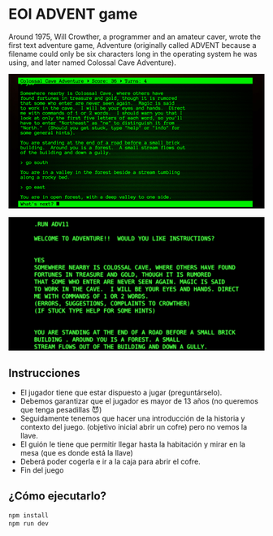 # EOI ADVENT game

Around 1975, Will Crowther, a programmer and an amateur caver, wrote the first text adventure game, Adventure (originally called ADVENT because a filename could only be six characters long in the operating system he was using, and later named Colossal Cave Adventure).

![cca](docs/cca.png)

![colossal](docs/colossal.png)

## Instrucciones

- El jugador tiene que estar dispuesto a jugar (preguntárselo).
- Debemos garantizar que el jugador es mayor de 13 años (no queremos que tenga pesadillas 😈)
- Seguidamente tenemos que hacer una introducción de la historia y contexto del juego. (objetivo inicial abrir un cofre) pero no vemos la llave.
- El guión le tiene que permitir llegar hasta la habitación y mirar en la mesa (que es donde está la llave)
- Deberá poder cogerla e ir a la caja para abrir el cofre.
- Fin del juego


## ¿Cómo ejecutarlo?

```shell script
npm install
npm run dev
```

